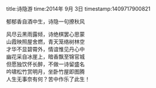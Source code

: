 title:诗隐游
time:2014年 9月 3日
timestamp:1409717900821

郁郁香自酒中生，诗隐一句撩秋风<div>风尽云黑雨露倾，诗绝棋罢心思蒙</div><div>山霞映照屋舍燃，青天笼络树林空</div><div>才华不显碧霄外，情谊惟见丹心中</div><div>幽花采自冰崖上，暗香飘至锦官城</div><div>但愿独饮怀长醉，不做一诗留盛名</div><div>吟啸松竹赏明月，坐卧竹屋即图腾</div><div>人生无事奈有何？苦中作乐了此生！</div>